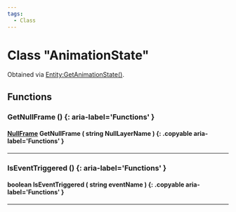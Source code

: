 ```yaml
---
tags:
  - Class
---
```

# Class "AnimationState"

Obtained via [Entity:GetAnimationState()](Entity.md#getanimationstate).

## Functions

### GetNullFrame () {: aria-label='Functions' }
#### [NullFrame](NullFrame.md) GetNullFrame ( string NullLayerName ) {: .copyable aria-label='Functions' }

___
### IsEventTriggered () {: aria-label='Functions' }
#### boolean IsEventTriggered ( string eventName ) {: .copyable aria-label='Functions' }

___

